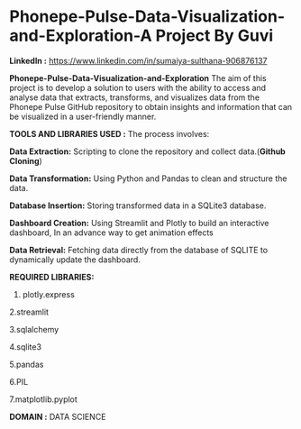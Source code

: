 # Phonepe-Pulse-Data-Visualization-and-Exploration-A Project By Guvi

**LinkedIn :** https://www.linkedin.com/in/sumaiya-sulthana-906876137

**Phonepe-Pulse-Data-Visualization-and-Exploration** 
         The aim of this project is to develop a solution  to users with the ability to access and analyse data that extracts, transforms, and visualizes data from the Phonepe Pulse GitHub repository to obtain insights and information that can be visualized in a user-friendly manner.
         
**TOOLS AND LIBRARIES USED :** The process involves:

**Data Extraction:** Scripting to clone the repository and collect data.(**Github Cloning**)

**Data Transformation:** Using Python and Pandas to clean and structure the data.

**Database Insertion:** Storing transformed data in a SQLite3 database.

**Dashboard Creation:** Using Streamlit and Plotly to build an interactive dashboard, In an advance way to get animation effects

**Data Retrieval:** Fetching data directly from the database of SQLITE to dynamically update the dashboard.

**REQUIRED LIBRARIES:**


1. plotly.express

2.streamlit

3.sqlalchemy

4.sqlite3

5.pandas

6.PIL

7.matplotlib.pyplot

**DOMAIN :** DATA SCIENCE
